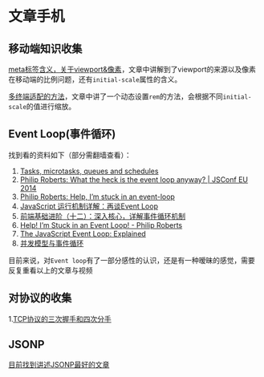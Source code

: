 # 文章手机

## 移动端知识收集
[meta标签含义，关于viewport&像素](https://github.com/sixwinds/blog/issues/19)，文章中讲解到了viewport的来源以及像素在移动端的比例问题，还有`initial-scale`属性的含义。

[多终端适配的方法](https://github.com/sixwinds/blog/issues/20)，文章中讲了一个动态设置`rem`的方法，会根据不同`initial-scale`的值进行缩放。


## Event Loop(事件循环)
找到看的资料如下（部分需翻墙查看）：
1. [Tasks, microtasks, queues and schedules](https://jakearchibald.com/2015/tasks-microtasks-queues-and-schedules/)
2. [Philip Roberts: What the heck is the event loop anyway? | JSConf EU 2014](https://www.youtube.com/watch?v=8aGhZQkoFbQ)
3. [Philip Roberts: Help, I’m stuck in an event-loop](https://vimeo.com/96425312)
4. [JavaScript 运行机制详解：再谈Event Loop](http://www.ruanyifeng.com/blog/2014/10/event-loop.html?bsh_bid=983729729)
5. [前端基础进阶（十二）：深入核心，详解事件循环机制](http://www.jianshu.com/p/12b9f73c5a4f)
6. [Help! I’m Stuck in an Event Loop! - Philip Roberts](https://vimeo.com/101437011)
7. [The JavaScript Event Loop: Explained](https://blog.carbonfive.com/2013/10/27/the-javascript-event-loop-explained/)
8. [并发模型与事件循环](https://developer.mozilla.org/zh-CN/docs/Web/JavaScript/EventLoop)

目前来说，对`Event loop`有了一部分感性的认识，还是有一种暧昧的感觉，需要反复重看以上的文章与视频

## 对协议的收集
1.[TCP协议的三次握手和四次分手](https://github.com/jawil/blog/issues/14)


## JSONP
[目前找到讲述JSONP最好的文章](http://www.cnblogs.com/dowinning/archive/2012/04/19/json-jsonp-jquery.html)
